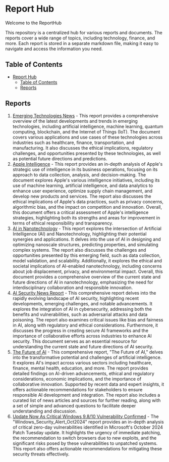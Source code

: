 # Report Hub

Welcome to the ReportHub

This repository is a centralized hub for various reports and documents. The reports cover a wide range of topics, including technology, finance, and more. Each report is stored in a separate markdown file, making it easy to navigate and access the information you need.

## Table of Contents

- [Report Hub](#report-hub)
  - [Table of Contents](#table-of-contents)
  - [Reports](#reports)

## Reports

1. [Emerging Technologies News](./reports/Emerging%20Technologies%20News_2024-10-26_16-12-21.md) - This report provides a comprehensive overview of the latest developments and trends in emerging technologies, including artificial intelligence, machine learning, quantum computing, blockchain, and the Internet of Things (IoT). The document covers various applications and use cases of these technologies across industries such as healthcare, finance, transportation, and manufacturing. It also discusses the ethical implications, regulatory challenges, and opportunities presented by these technologies, as well as potential future directions and predictions.
2. [Apple Intelligence](./reports/Apple%20Intelligence_2024-10-25_20-50-32.md) - This report provides an in-depth analysis of Apple's strategic use of intelligence in its business operations, focusing on its approach to data collection, analysis, and decision-making. The document explores Apple's various intelligence initiatives, including its use of machine learning, artificial intelligence, and data analytics to enhance user experience, optimize supply chain management, and develop new products and services. The report also discusses the ethical implications of Apple's data practices, such as privacy concerns, algorithmic bias, and the impact on competition and innovation. Overall, this document offers a critical assessment of Apple's intelligence strategies, highlighting both its strengths and areas for improvement in terms of ethical responsibility and transparency.
3. [AI in Nanotechnology](./reports/AI%20in%20Nanotechnology_2024-10-26_15-44-05.md) - This report explores the intersection of Artificial Intelligence (AI) and Nanotechnology, highlighting their potential synergies and applications. It delves into the use of AI in designing and optimizing nanoscale structures, predicting properties, and simulating complex systems. The report also discusses the challenges and opportunities presented by this emerging field, such as data collection, model validation, and scalability. Additionally, it explores the ethical and societal implications of AI-enabled nanotechnology, including concerns about job displacement, privacy, and environmental impact. Overall, this document provides a comprehensive overview of the current state and future directions of AI in nanotechnology, emphasizing the need for interdisciplinary collaboration and responsible innovation.
4. [AI Security News Report](./reports/AI_Security_Challenges_and_Advancements.md) - This comprehensive report delves into the rapidly evolving landscape of AI security, highlighting recent developments, emerging challenges, and notable advancements. It explores the integration of AI in cybersecurity, addressing both the benefits and vulnerabilities, such as adversarial attacks and data poisoning. The report also examines critical issues like bias and fairness in AI, along with regulatory and ethical considerations. Furthermore, it discusses the progress in creating secure AI frameworks and the importance of collaborative efforts across industries to enhance AI security. This document serves as an essential resource for understanding the current state and future directions of AI security.
5. [The Future of AI](./reports/Future_of_AI.md) - This comprehensive report, "The Future of AI," delves into the transformative potential and challenges of artificial intelligence. It explores AI's impact across various sectors including healthcare, finance, mental health, education, and more. The report provides detailed findings on AI-driven advancements, ethical and regulatory considerations, economic implications, and the importance of collaborative innovation. Supported by recent data and expert insights, it offers actionable recommendations for stakeholders to ensure responsible AI development and integration. The report also includes a curated list of news articles and sources for further reading, along with a set of simple and advanced questions to facilitate deeper understanding and discussion.
6. [Update Now As Critical Windows 9.8/10 Vulnerability Confirmed](./reports/Windows_Security_Alert_Oct2024.md) - The "Windows_Security_Alert_Oct2024" report provides an in-depth analysis of critical zero-day vulnerabilities identified in Microsoft's October 2024 Patch Tuesday update. It highlights the urgency of immediate patching, the recommendation to switch browsers due to new exploits, and the significant risks posed by these vulnerabilities to unpatched systems. This report also offers actionable recommendations for mitigating these security threats effectively.
